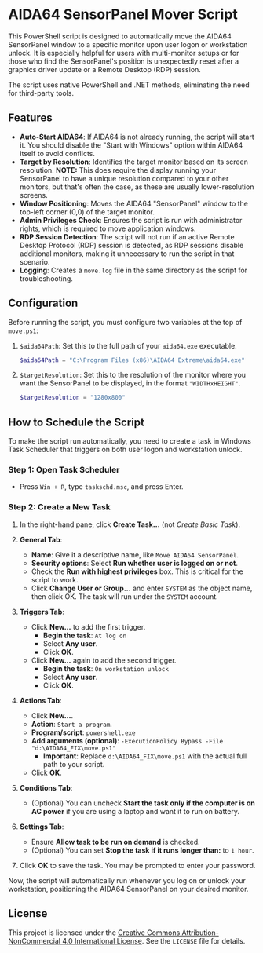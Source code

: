 # AIDA64 SensorPanel Mover Script

This PowerShell script is designed to automatically move the AIDA64 SensorPanel window to a specific monitor upon user logon or workstation unlock. It is especially helpful for users with multi-monitor setups or for those who find the SensorPanel's position is unexpectedly reset after a graphics driver update or a Remote Desktop (RDP) session.

The script uses native PowerShell and .NET methods, eliminating the need for third-party tools.

## Features

-   **Auto-Start AIDA64**: If AIDA64 is not already running, the script will start it. You should disable the "Start with Windows" option within AIDA64 itself to avoid conflicts.
-   **Target by Resolution**: Identifies the target monitor based on its screen resolution. **NOTE:** This does require the display running your SensorPanel to have a unique resolution compared to your other monitors, but that's often the case, as these are usually lower-resolution screens.
-   **Window Positioning**: Moves the AIDA64 "SensorPanel" window to the top-left corner (0,0) of the target monitor.
-   **Admin Privileges Check**: Ensures the script is run with administrator rights, which is required to move application windows.
-   **RDP Session Detection**: The script will not run if an active Remote Desktop Protocol (RDP) session is detected, as RDP sessions disable additional monitors, making it unnecessary to run the script in that scenario.
-   **Logging**: Creates a `move.log` file in the same directory as the script for troubleshooting.

## Configuration

Before running the script, you must configure two variables at the top of `move.ps1`:

1.  `$aida64Path`: Set this to the full path of your `aida64.exe` executable.
    ```powershell
    $aida64Path = "C:\Program Files (x86)\AIDA64 Extreme\aida64.exe"
    ```

2.  `$targetResolution`: Set this to the resolution of the monitor where you want the SensorPanel to be displayed, in the format `"WIDTHxHEIGHT"`.
    ```powershell
    $targetResolution = "1280x800"
    ```

## How to Schedule the Script

To make the script run automatically, you need to create a task in Windows Task Scheduler that triggers on both user logon and workstation unlock.

### Step 1: Open Task Scheduler

-   Press `Win + R`, type `taskschd.msc`, and press Enter.

### Step 2: Create a New Task

1.  In the right-hand pane, click **Create Task...** (not *Create Basic Task*).

2.  **General Tab**:
    -   **Name**: Give it a descriptive name, like `Move AIDA64 SensorPanel`.
    -   **Security options**: Select **Run whether user is logged on or not**.
    -   Check the **Run with highest privileges** box. This is critical for the script to work.
    -   Click **Change User or Group...** and enter `SYSTEM` as the object name, then click OK. The task will run under the `SYSTEM` account.

3.  **Triggers Tab**:
    -   Click **New...** to add the first trigger.
        -   **Begin the task**: `At log on`
        -   Select **Any user**.
        -   Click **OK**.
    -   Click **New...** again to add the second trigger.
        -   **Begin the task**: `On workstation unlock`
        -   Select **Any user**.
        -   Click **OK**.

4.  **Actions Tab**:
    -   Click **New...**.
    -   **Action**: `Start a program`.
    -   **Program/script**: `powershell.exe`
    -   **Add arguments (optional)**: `-ExecutionPolicy Bypass -File "d:\AIDA64_FIX\move.ps1"`
        -   **Important**: Replace `d:\AIDA64_FIX\move.ps1` with the actual full path to your script.
    -   Click **OK**.

5.  **Conditions Tab**:
    -   (Optional) You can uncheck **Start the task only if the computer is on AC power** if you are using a laptop and want it to run on battery.

6.  **Settings Tab**:
    -   Ensure **Allow task to be run on demand** is checked.
    -   (Optional) You can set **Stop the task if it runs longer than:** to `1 hour`.

7.  Click **OK** to save the task. You may be prompted to enter your password.

Now, the script will automatically run whenever you log on or unlock your workstation, positioning the AIDA64 SensorPanel on your desired monitor.

## License

This project is licensed under the [Creative Commons Attribution-NonCommercial 4.0 International License](LICENSE). See the `LICENSE` file for details.